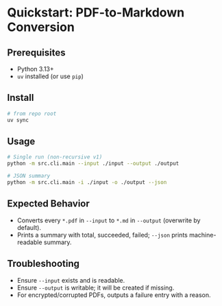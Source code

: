 # Quickstart: PDF-to-Markdown Conversion

## Prerequisites
- Python 3.13+
- `uv` installed (or use `pip`)

## Install
```bash
# from repo root
uv sync
```

## Usage
```bash
# Single run (non-recursive v1)
python -m src.cli.main --input ./input --output ./output

# JSON summary
python -m src.cli.main -i ./input -o ./output --json
```

## Expected Behavior
- Converts every `*.pdf` in `--input` to `*.md` in `--output` (overwrite by default).
- Prints a summary with total, succeeded, failed; `--json` prints machine-readable summary.

## Troubleshooting
- Ensure `--input` exists and is readable.
- Ensure `--output` is writable; it will be created if missing.
- For encrypted/corrupted PDFs, outputs a failure entry with a reason.
